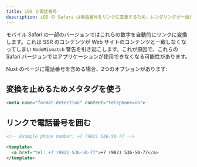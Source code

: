 ```yaml
---
title: iOS と電話番号
description: iOS の Safari は電話番号をリンクに変更するため、レンダリングが一致しなくなる可能性があります
---
```


モバイル Safari の一部のバージョンではこれらの数字を自動的にリンクに変換します。これは SSR のコンテンツが Web サイトのコンテンツと一致しなくなってしまい `NodeMismatch` 警告を引き起こします。これが原因で、これらの Safari バージョンではアプリケーションが使用できなくなる可能性があります。

Nuxt のページに電話番号を含める場合、2つのオプションがあります:

## 変換を止めるためメタタグを使う
```html
<meta name="format-detection" content="telephone=no">
```
## リンクで電話番号を囲む

```html
<!-- Example phone number: +7 (982) 536-50-77 -->

<template>
  <a href="tel: +7 (982) 536-50-77">+7 (982) 536-50-77</a>
</template>

```
